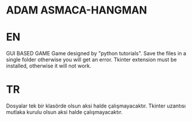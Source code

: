 # ADAM ASMACA-HANGMAN

# EN
GUI BASED GAME
Game designed by "python tutorials".
Save the files in a single folder otherwise you will get an error.
Tkinter extension must be installed, otherwise it will not work.

# TR
Dosyalar tek bir klasörde olsun aksi halde çalışmayacaktır.
Tkinter uzantısı mutlaka kurulu olsun aksi halde çalışmayacaktır.